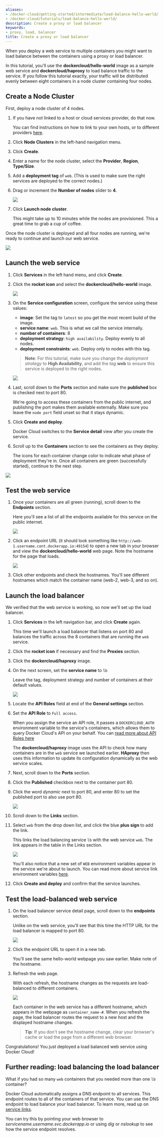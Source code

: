 ```yaml
---
aliases:
- /docker-cloud/getting-started/intermediate/load-balance-hello-world/
- /docker-cloud/tutorials/load-balance-hello-world/
description: Create a proxy or load balancer
keywords:
- proxy, load, balancer
title: Create a proxy or load balancer
---
```


When you deploy a web service to multiple containers you might want to load
balance between the containers using a proxy or load balancer.

In this tutorial, you'll use the **dockercloud/hello-world** image as a sample
web service and **dockercloud/haproxy** to load balance traffic to the service.
If you follow this tutorial exactly, your traffic will be distributed evenly
between eight containers in a node cluster containing four nodes.

## Create a Node Cluster

First, deploy a node cluster of 4 nodes.

1. If you have not linked to a host or cloud services provider, do that now.

    You can find instructions on how to link to your own hosts, or to different providers [here](../infrastructure/index.md).

2. Click **Node Clusters** in the left-hand navigation menu.

3. Click **Create**.

4. Enter a name for the node cluster, select the **Provider**, **Region**,  **Type/Size**.

5. Add a **deployment tag** of `web`. (This is used to make sure the right services are deployed to the correct nodes.)

5. Drag or increment the **Number of nodes** slider to **4**.

    ![](images/lbd-node-wizard.png)

4. Click **Launch node cluster**.

    This might take up to 10 minutes while the nodes are provisioned. This a great time to grab a cup of coffee.

Once the node cluster is deployed and all four nodes are running, we're
ready to continue and launch our web service.

![](images/lbd-four-nodes.png)

## Launch the web service

1. Click **Services** in the left hand menu, and click **Create**.

3. Click the **rocket icon** and select the **dockercloud/hello-world** image.

    ![](images/lbd-hello-world-jumpstart.png)

4. On the **Service configuration** screen, configure the service using these values:

    * **image**: Set the tag to `latest` so you get the most recent build of the image.
    * **service name**: `web`. This is what we call the service internally.
    * **number of containers**: 8
    * **deployment strategy**: `high availability`. Deploy evenly to all nodes.
    * **deployment constraints**: `web`. Deploy only to nodes with this tag.

    > **Note**: For this tutorial, make sure you change the *deployment strategy* to **High Availability**, and add the *tag* **web** to ensure this service is deployed to the right nodes.

    ![](images/lbd-web-conf.png)

5. Last, scroll down to the **Ports** section and make sure the **published** box is checked next to port 80.

    We're going to access these containers from the public internet, and
    publishing the port makes them available externally. Make sure you leave the
    `node port` field unset so that it stays dynamic.

6. Click **Create and deploy**.

    Docker Cloud switches to the **Service detail** view after you create the
    service.

7. Scroll up to the **Containers** section to see the containers as they deploy.

    The icons for each container change color to indicate what phase of deployment they're in. Once all containers are green (successfully started), continue to the next step.

![](images/lbd-containers-start.png)

## Test the web service

1. Once your containers are all green (running), scroll down to the
**Endpoints** section.

    Here you'll see a list of all the endpoints available for this service on the public internet.

    ![](images/lbd-endpoints.png)

2. Click an endpoint URL (it should look something like
`http://web-1.username.cont.dockerapp.io:49154`) to open a new tab in your
browser and view the **dockercloud/hello-world** web page. Note the hostname for the page that loads.

    ![](images/lbd-hostname-1.png)

3. Click other endpoints and check the hostnames. You'll see different hostnames
which match the container name (web-2, web-3, and so on).

## Launch the load balancer

We verified that the web service is working, so now we'll set up the load balancer.

1. Click **Services** in the left navigation bar, and click **Create** again.

    This time we'll launch a load balancer that listens on port 80 and balances the traffic across the 8 containers that are running the `web` service. 

3. Click the **rocket icon** if necessary and find the **Proxies** section.

4. Click the **dockercloud/haproxy** image.

5. On the next screen, set the **service name** to `lb`

    Leave the tag, deployment strategy and number of containers at their default values.

    ![](images/lbd-lb-conf.png)

6. Locate the **API Roles** field at end of the **General settings** section.

7. Set the **API Role** to `Full access`.

    When you assign the service an API role, it passes a `DOCKERCLOUD_AUTH`
    environment variable to the service's containers, which allows them to query
    Docker Cloud's API on your behalf. You can [read more about API Roles here](../apps/api-roles.md)

    The **dockercloud/haproxy** image uses the API to check how many containers
    are in the `web` service we launched earlier. **HAproxy** then uses this
    information to update its configuration dynamically as the web service
    scales. 

8. Next, scroll down to the **Ports** section.

9. Click the **Published** checkbox next to the container port 80.

10. Click the word *dynamic* next to port 80, and enter 80 to set the published
port to also use port 80. 

    ![](images/lbd-lb-ports.png)

11. Scroll down to the **Links** section.

12. Select `web` from the drop down list, and click the blue **plus sign** to
add the link.

    This links the load balancing service `lb` with the web service `web`. The
    link appears in the table in the Links section.

    ![](images/lbd-lb-envvar.png)

    You'll also notice that a new set of `WEB` environment variables
    appear in the service we're about to launch. You can read more about
    service link environment variables [here](../apps/service-links.md).

13. Click **Create and deploy** and confirm that the service launches.

## Test the load-balanced web service

1. On the load balancer service detail page, scroll down to the **endpoints** section.

    Unlike on the web service, you'll see that this time the HTTP URL for the load balancer is mapped to port 80. 

    ![](images/lbd-lb-endpoint.png)

2. Click the endpoint URL to open it in a new tab.

    You'll see the same hello-world webpage you saw earlier. Make note of the hostname.

3. Refresh the web page.

    With each refresh, the hostname changes as the requests are load-balanced to
    different containers. 

    ![](images/lbd-reload.gif)

    Each container in the web service has a different hostname, which
    appears in the webpage as `container_name-#`. When you refresh the
    page, the load balancer routes the request to a new host and the displayed hostname changes.

    > **Tip**: If you don't see the hostname change, clear your browser's cache
    or load the page from a different web browser. 

Congratulations! You just deployed a load balanced web service using Docker
Cloud!

## Further reading: load balancing the load balancer

What if you had so many `web` containers that you needed more than one `lb`
container?

Docker Cloud automatically assigns a DNS endpoint to all services. This endpoint
routes to all of the containers of that service. You can use the DNS endpoint to
load balance your load balancer. To learn more, read up on [service
links](service-links.md).

You can try this by pointing your web browser to
*servicename.username.svc.dockerapp.io* or  using *dig* or *nslookup* to see how
the service endpoint resolves.
